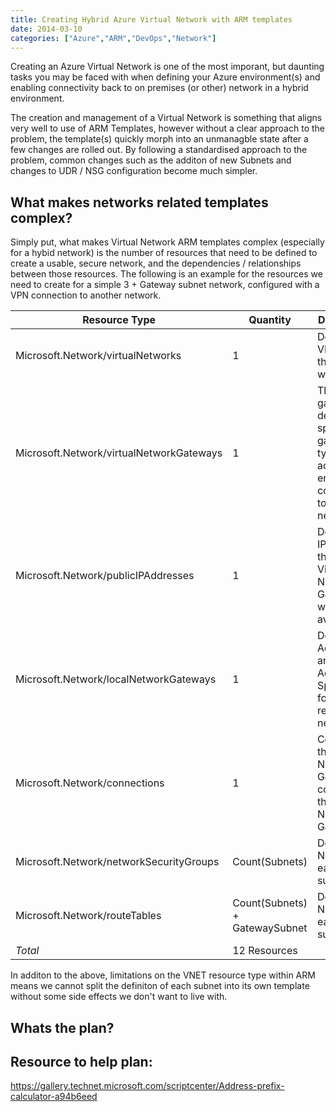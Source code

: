 ```yaml
---
title: Creating Hybrid Azure Virtual Network with ARM templates
date: 2014-03-10
categories: ["Azure","ARM","DevOps","Network"]
---
```


Creating an Azure Virtual Network is one of the most imporant, but daunting tasks you may be faced with when defining your Azure environment(s) and enabling connectivity back to on premises (or other) network in a hybrid environment.

The creation and management of a Virtual Network is something that aligns very well to use of ARM Templates, however without a clear approach to the problem, the template(s) quickly morph into an unmanagble state after a few changes are rolled out. By following a standardised approach to the problem, common changes such as the additon of new Subnets and changes to UDR / NSG configuration become much simpler.


## What makes networks related templates complex?
Simply put, what makes Virtual Network ARM templates complex (especially for a hybid network) is the number of resources that need to be defined to create a usable, secure network, and the dependencies / relationships between those resources. The following is an example for the resources we need to create for a simple 3 + Gateway subnet network, configured with a VPN connection to another network.

| Resource Type | Quantity | Description |
|------------------|----------------------------|------------------------------|
|Microsoft.Network/virtualNetworks|1|Define the VNET, and the subnets within it|
|Microsoft.Network/virtualNetworkGateways|1| The gateway definiton to specify gateway type, and additionally enable P2S connectivity to the network|
|Microsoft.Network/publicIPAddresses|1| Define the IP Address that the Virtual Network Gateway will be available at |
|Microsoft.Network/localNetworkGateways| 1 | Define IP Address and Address Space(s) for the remote network |
|Microsoft.Network/connections| 1 | Configure the Virtual Network Gateway to connect to the Local Newtork Gatway|
|Microsoft.Network/networkSecurityGroups|Count(Subnets)|Define the NSGs for each subnet|
|Microsoft.Network/routeTables|Count(Subnets) + GatewaySubnet|Define the NSGs for each subnet|
|*Total*|12 Resources|

In additon to the above, limitations on the VNET resource type within ARM means we cannot split the definiton of each subnet into its own template without some side effects we don't want to live with.

## Whats the plan?





## Resource to help plan:
https://gallery.technet.microsoft.com/scriptcenter/Address-prefix-calculator-a94b6eed


